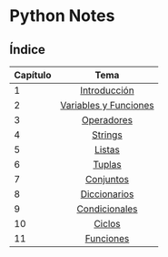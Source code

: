 # Python Notes

## Índice

| Capítulo | Tema                                                                  |
|----------|:---------------------------------------------------------------------:|
| 1        | [Introducción](./chapters/introduccion/intro.md)                      |
| 2        | [Variables y Funciones](./chapters/vars_funcs/variables_functions.md) |
| 3        | [Operadores](./chapters/operadores/opers.md)                          |
| 4        | [Strings](./chapters/strings/strings.md)                              |
| 5        | [Listas](./chapters/listas/listas.md)                                 |
| 6        | [Tuplas](./chapters/tuples/tuples.md)                                 |
| 7        | [Conjuntos](./chapters/sets/sets.md)                                  |
| 8        | [Diccionarios](./chapters/dictionaries/dictionaries.md)               |
| 9        | [Condicionales](./chapters/conditionals/conditionals.md)              |
| 10       | [Ciclos](./chapters/loops/loops.md)                                   |
| 11       | [Funciones](./chapters/functions/functions.md)                        |